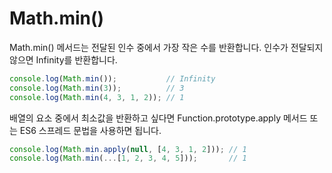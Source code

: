 # Math.min()

Math.min() 메서드는 전달된 인수 중에서 가장 작은 수를 반환합니다. 인수가 전달되지 않으면 Infinity를 반환합니다.
```javascript
console.log(Math.min());           // Infinity
console.log(Math.min(3));          // 3
console.log(Math.min(4, 3, 1, 2)); // 1
```

배열의 요소 중에서 최소값을 반환하고 싶다면 Function.prototype.apply 메서드 또는 ES6 스프레드 문법을 사용하면 됩니다.
```javascript
console.log(Math.min.apply(null, [4, 3, 1, 2])); // 1
console.log(Math.min(...[1, 2, 3, 4, 5]));       // 1
```
